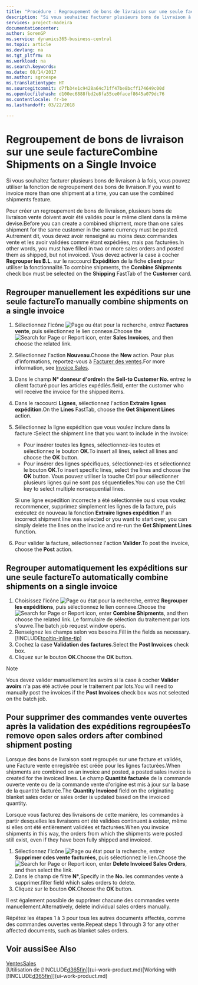 ```yaml
---
title: "Procédure : Regroupement de bons de livraison sur une seule facture | Microsoft Docs"
description: "Si vous souhaitez facturer plusieurs bons de livraison à la fois, vous pouvez utiliser la fonction de regroupement des bons de livraison."
services: project-madeira
documentationcenter: 
author: SorenGP
ms.service: dynamics365-business-central
ms.topic: article
ms.devlang: na
ms.tgt_pltfrm: na
ms.workload: na
ms.search.keywords: 
ms.date: 08/14/2017
ms.author: sgroespe
ms.translationtype: HT
ms.sourcegitcommit: d7fb34e1c9428a64c71ff47be8bcff174649c00d
ms.openlocfilehash: d100ec6888fbd2e8fa55ce0facef8645a079dc76
ms.contentlocale: fr-be
ms.lasthandoff: 03/22/2018

---
```

# <a name="combine-shipments-on-a-single-invoice"></a><span data-ttu-id="0283a-103">Regroupement de bons de livraison sur une seule facture</span><span class="sxs-lookup"><span data-stu-id="0283a-103">Combine Shipments on a Single Invoice</span></span>
<span data-ttu-id="0283a-104">Si vous souhaitez facturer plusieurs bons de livraison à la fois, vous pouvez utiliser la fonction de regroupement des bons de livraison.</span><span class="sxs-lookup"><span data-stu-id="0283a-104">If you want to invoice more than one shipment at a time, you can use the combined shipments feature.</span></span>  

 <span data-ttu-id="0283a-105">Pour créer un regroupement de bons de livraison, plusieurs bons de livraison vente doivent avoir été validés pour le même client dans la même devise.</span><span class="sxs-lookup"><span data-stu-id="0283a-105">Before you can create a combined shipment, more than one sales shipment for the same customer in the same currency must be posted.</span></span> <span data-ttu-id="0283a-106">Autrement dit, vous devez avoir renseigné au moins deux commandes vente et les avoir validées comme étant expédiées, mais pas facturées.</span><span class="sxs-lookup"><span data-stu-id="0283a-106">In other words, you must have filled in two or more sales orders and posted them as shipped, but not invoiced.</span></span> <span data-ttu-id="0283a-107">Vous devez activer la case à cocher **Regrouper les B.L**. sur le raccourci **Expédition** de la fiche **client** pour utiliser la fonctionnalité.</span><span class="sxs-lookup"><span data-stu-id="0283a-107">To combine shipments, the **Combine Shipments** check box must be selected on the **Shipping** FastTab of the **Customer** card.</span></span>  

## <a name="to-manually-combine-shipments-on-a-single-invoice"></a><span data-ttu-id="0283a-108">Regrouper manuellement les expéditions sur une seule facture</span><span class="sxs-lookup"><span data-stu-id="0283a-108">To manually combine shipments on a single invoice</span></span>  
1. <span data-ttu-id="0283a-109">Sélectionnez l'icône ![Page ou état pour la recherche](media/ui-search/search_small.png "Page ou état pour la recherche"), entrez **Factures vente**, puis sélectionnez le lien connexe.</span><span class="sxs-lookup"><span data-stu-id="0283a-109">Choose the ![Search for Page or Report](media/ui-search/search_small.png "Search for Page or Report icon") icon, enter **Sales Invoices**, and then choose the related link.</span></span>  
2. <span data-ttu-id="0283a-110">Sélectionnez l'action **Nouveau**.</span><span class="sxs-lookup"><span data-stu-id="0283a-110">Choose the **New** action.</span></span> <span data-ttu-id="0283a-111">Pour plus d'informations, reportez-vous à [Facturer des ventes](sales-how-invoice-sales.md).</span><span class="sxs-lookup"><span data-stu-id="0283a-111">For more information, see [Invoice Sales](sales-how-invoice-sales.md).</span></span>
3. <span data-ttu-id="0283a-112">Dans le champ **N° donneur d'ordre**</span><span class="sxs-lookup"><span data-stu-id="0283a-112">In the **Sell-to Customer No.**</span></span> <span data-ttu-id="0283a-113">entrez le client facturé pour les articles expédiés.</span><span class="sxs-lookup"><span data-stu-id="0283a-113">field, enter the customer who will receive the invoice for the shipped items.</span></span>  
4. <span data-ttu-id="0283a-114">Dans le raccourci **Lignes**, sélectionnez l'action **Extraire lignes expédition**.</span><span class="sxs-lookup"><span data-stu-id="0283a-114">On the **Lines** FastTab, choose the **Get Shipment Lines** action.</span></span>  
5. <span data-ttu-id="0283a-115">Sélectionnez la ligne expédition que vous voulez inclure dans la facture :</span><span class="sxs-lookup"><span data-stu-id="0283a-115">Select the shipment line that you want to include in the invoice:</span></span>  

    - <span data-ttu-id="0283a-116">Pour insérer toutes les lignes, sélectionnez-les toutes et sélectionnez le bouton **OK**.</span><span class="sxs-lookup"><span data-stu-id="0283a-116">To insert all lines, select all lines and choose the **OK** button.</span></span>  
    - <span data-ttu-id="0283a-117">Pour insérer des lignes spécifiques, sélectionnez-les et sélectionnez le bouton **OK**.</span><span class="sxs-lookup"><span data-stu-id="0283a-117">To insert specific lines, select the lines and choose the **OK** button.</span></span> <span data-ttu-id="0283a-118">Vous pouvez utiliser la touche Ctrl pour sélectionner plusieurs lignes qui ne sont pas séquentielles.</span><span class="sxs-lookup"><span data-stu-id="0283a-118">You can use the Ctrl key to select multiple nonsequential lines.</span></span>  

    <span data-ttu-id="0283a-119">Si une ligne expédition incorrecte a été sélectionnée ou si vous voulez recommencer, supprimez simplement les lignes de la facture, puis exécutez de nouveau la fonction **Extraire lignes expédition**.</span><span class="sxs-lookup"><span data-stu-id="0283a-119">If an incorrect shipment line was selected or you want to start over, you can simply delete the lines on the invoice and re-run the **Get Shipment Lines** function.</span></span>  
7. <span data-ttu-id="0283a-120">Pour valider la facture, sélectionnez l'action **Valider**.</span><span class="sxs-lookup"><span data-stu-id="0283a-120">To post the invoice, choose the **Post** action.</span></span>  

## <a name="to-automatically-combine-shipments-on-a-single-invoice"></a><span data-ttu-id="0283a-121">Regrouper automatiquement les expéditions sur une seule facture</span><span class="sxs-lookup"><span data-stu-id="0283a-121">To automatically combine shipments on a single invoice</span></span>  
1. <span data-ttu-id="0283a-122">Choisissez l'icône ![Page ou état pour la recherche](media/ui-search/search_small.png "Page ou état pour la recherche"), entrez **Regrouper les expéditions**, puis sélectionnez le lien connexe.</span><span class="sxs-lookup"><span data-stu-id="0283a-122">Choose the ![Search for Page or Report](media/ui-search/search_small.png "Search for Page or Report icon") icon, enter **Combine Shipments**, and then choose the related link.</span></span> <span data-ttu-id="0283a-123">Le formulaire de sélection du traitement par lots s'ouvre.</span><span class="sxs-lookup"><span data-stu-id="0283a-123">The batch job request window opens.</span></span>  
2. <span data-ttu-id="0283a-124">Renseignez les champs selon vos besoins.</span><span class="sxs-lookup"><span data-stu-id="0283a-124">Fill in the fields as necessary.</span></span> [!INCLUDE[tooltip-inline-tip](includes/tooltip-inline-tip_md.md)]
3. <span data-ttu-id="0283a-125">Cochez la case **Validation des factures**.</span><span class="sxs-lookup"><span data-stu-id="0283a-125">Select the **Post Invoices** check box.</span></span>  
4.  <span data-ttu-id="0283a-126">Cliquez sur le bouton **OK**.</span><span class="sxs-lookup"><span data-stu-id="0283a-126">Choose the **OK** button.</span></span>  

> [!NOTE]  
>  <span data-ttu-id="0283a-127">Vous devez valider manuellement les avoirs si la case à cocher **Valider avoirs** n'a pas été activée pour le traitement par lots.</span><span class="sxs-lookup"><span data-stu-id="0283a-127">You will need to manually post the invoices if the **Post Invoices** check box was not selected on the batch job.</span></span>  

## <a name="to-remove-open-sales-orders-after-combined-shipment-posting"></a><span data-ttu-id="0283a-128">Pour supprimer des commandes vente ouvertes après la validation des expéditions regroupées</span><span class="sxs-lookup"><span data-stu-id="0283a-128">To remove open sales orders after combined shipment posting</span></span> 
<span data-ttu-id="0283a-129">Lorsque des bons de livraison sont regroupés sur une facture et validés, une Facture vente enregistrée est créée pour les lignes facturées.</span><span class="sxs-lookup"><span data-stu-id="0283a-129">When shipments are combined on an invoice and posted, a posted sales invoice is created for the invoiced lines.</span></span> <span data-ttu-id="0283a-130">Le champ **Quantité facturée** de la commande ouverte vente ou de la commande vente d'origine est mis à jour sur la base de la quantité facturée.</span><span class="sxs-lookup"><span data-stu-id="0283a-130">The **Quantity Invoiced** field on the originating blanket sales order or sales order is updated based on the invoiced quantity.</span></span>  

<span data-ttu-id="0283a-131">Lorsque vous facturez des livraisons de cette manière, les commandes à partir desquelles les livraisons ont été validées continuent à exister, même si elles ont été entièrement validées et facturées.</span><span class="sxs-lookup"><span data-stu-id="0283a-131">When you invoice shipments in this way, the orders from which the shipments were posted still exist, even if they have been fully shipped and invoiced.</span></span>   

1. <span data-ttu-id="0283a-132">Sélectionnez l'icône ![Page ou état pour la recherche](media/ui-search/search_small.png "Page ou état pour la recherche"), entrez **Supprimer cdes vente facturées**, puis sélectionnez le lien.</span><span class="sxs-lookup"><span data-stu-id="0283a-132">Choose the ![Search for Page or Report](media/ui-search/search_small.png "Search for Page or Report icon") icon, enter **Delete Invoiced Sales Orders**, and then select the link.</span></span>  
2. <span data-ttu-id="0283a-133">Dans le champ de filtre **N°**,</span><span class="sxs-lookup"><span data-stu-id="0283a-133">Specify in the **No.**</span></span> <span data-ttu-id="0283a-134">les commandes vente à supprimer.</span><span class="sxs-lookup"><span data-stu-id="0283a-134">filter field which sales orders to delete.</span></span>  
3. <span data-ttu-id="0283a-135">Cliquez sur le bouton **OK**.</span><span class="sxs-lookup"><span data-stu-id="0283a-135">Choose the **OK** button.</span></span>  

<span data-ttu-id="0283a-136">Il est également possible de supprimer chacune des commandes vente manuellement.</span><span class="sxs-lookup"><span data-stu-id="0283a-136">Alternatively, delete individual sales orders manually.</span></span>  

<span data-ttu-id="0283a-137">Répétez les étapes 1 à 3 pour tous les autres documents affectés, comme des commandes ouvertes vente.</span><span class="sxs-lookup"><span data-stu-id="0283a-137">Repeat steps 1 through 3 for any other affected documents, such as blanket sales orders.</span></span>

## <a name="see-also"></a><span data-ttu-id="0283a-138">Voir aussi</span><span class="sxs-lookup"><span data-stu-id="0283a-138">See Also</span></span>  
[<span data-ttu-id="0283a-139">Ventes</span><span class="sxs-lookup"><span data-stu-id="0283a-139">Sales</span></span>](sales-manage-sales.md)  
<span data-ttu-id="0283a-140">[Utilisation de [!INCLUDE[d365fin](includes/d365fin_md.md)]](ui-work-product.md)</span><span class="sxs-lookup"><span data-stu-id="0283a-140">[Working with [!INCLUDE[d365fin](includes/d365fin_md.md)]](ui-work-product.md)</span></span>

